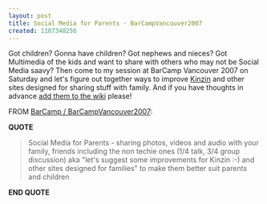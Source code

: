 ```yaml
---
layout: post
title: Social Media for Parents - BarCampVancouver2007
created: 1187348256
---
```

<p> Got children? Gonna have children? Got nephews and nieces? Got Multimedia of the kids and want to share with others who may not  be Social Media saavy? Then come to my session at BarCamp Vancouver 2007 on Saturday and let&#39;s figure out together ways to improve <a href="http://kinzin.com/">Kinzin</a> and other sites designed for sharing stuff with family. And if you have thoughts in advance <a href="http://barcamp.org/BarCampVancouver2007">add them to the wiki</a> please! </p><p> FROM <a href="http://barcamp.org/BarCampVancouver2007">BarCamp / BarCampVancouver2007</a>: </p><p> <strong>QUOTE</strong> </p><blockquote> Social Media for Parents - sharing photos, videos and audio with your family, friends including the non techie ones (1/4 talk, 3/4 group discussion) aka &quot;let&#39;s suggest some improvements for Kinzin :-) and other sites designed for families&quot; to make them better suit parents and children </blockquote><p> <strong>END QUOTE</strong> </p>
